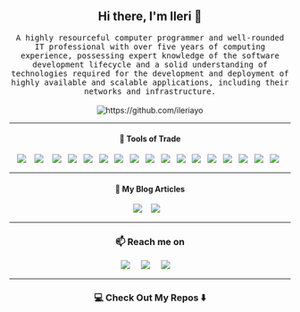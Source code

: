 <!--
**Ileriayo/ileriayo** is a ✨ _special_ ✨ repository because its `README.md` (this file) appears on your GitHub profile.
--->

<h2 align='center'> Hi there, I'm Ileri 👋</h2>

<p align="center">
  <samp>A highly resourceful computer programmer and well-rounded IT professional with over five years of computing experience, possessing expert knowledge of the software development lifecycle and a solid understanding of technologies required for the development and deployment of highly available and scalable applications, including their networks and infrastructure.
  </samp>
  <br> <br>
  <img src="https://komarev.com/ghpvc/?username=ileriayo" alt="https://github.com/ileriayo" />
</p>

<hr>

<h4 align='center'> 🔭 Tools of Trade</h4>
<p align='center'>
  <img src="https://img.shields.io/badge/node.js%20-%2343853D.svg?&style=for-the-badge&logo=node.js&logoColor=white" />&nbsp;&nbsp;&nbsp;
  <img src="https://img.shields.io/badge/react%20-%2300D9FF.svg?&style=for-the-badge&logo=react&logoColor=white" />&nbsp;&nbsp;&nbsp;
  <img src="https://img.shields.io/badge/tailwind-css%20-%231572B6.svg?&style=for-the-badge&logo=tailwind-css&logoColor=white" />&nbsp;&nbsp;
  <img src="https://img.shields.io/badge/python%20-%2314354C.svg?&style=for-the-badge&logo=python&logoColor=white" />&nbsp;&nbsp;
  <img src="https://img.shields.io/badge/docker%20-%230db7ed.svg?&style=for-the-badge&logo=docker&logoColor=white" />&nbsp;&nbsp;
  <img src="https://img.shields.io/badge/kubernetes%20-%23326ce5.svg?&style=for-the-badge&logo=kubernetes&logoColor=white" />&nbsp;&nbsp;
  <img src="https://img.shields.io/badge/rancher%20-%230075A8.svg?&style=for-the-badge&logo=rancher&logoColor=white" />&nbsp;&nbsp;
  <img src="https://img.shields.io/badge/travis-ci%20-%232B2F33.svg?&style=for-the-badge&logo=travis&logoColor=white" />&nbsp;&nbsp;
  <img src="https://img.shields.io/badge/git%20-%23F05033.svg?&style=for-the-badge&logo=git&logoColor=white" />&nbsp;&nbsp;
  <img src="https://img.shields.io/badge/github%20-%23121011.svg?&style=for-the-badge&logo=github&logoColor=white" />&nbsp;&nbsp;
  <img src="https://img.shields.io/badge/bitbucket%20-%230047B3.svg?&style=for-the-badge&logo=bitbucket&logoColor=white" />&nbsp;&nbsp;
  <img src="https://img.shields.io/badge/apache%20-%23D42029.svg?&style=for-the-badge&logo=apache&logoColor=white" />&nbsp;&nbsp;
  <img src="https://img.shields.io/badge/nginx%20-%23009639.svg?&style=for-the-badge&logo=nginx&logoColor=white" />&nbsp;&nbsp;
  <img src="https://img.shields.io/badge/vagrant%20-%231563FF.svg?&style=for-the-badge&logo=vagrant&logoColor=white" />&nbsp;&nbsp;
  <img src="https://img.shields.io/badge/ansible%20-%231A1918.svg?&style=for-the-badge&logo=ansible&logoColor=white" />&nbsp;&nbsp;
  <img src="https://img.shields.io/badge/jenkins%20-%232C5263.svg?&style=for-the-badge&logo=jenkins&logoColor=white" />&nbsp;&nbsp;
  <img src="https://img.shields.io/badge/azure%20-%230072C6.svg?&style=for-the-badge&logo=azure-devops&logoColor=white" />&nbsp;&nbsp;
</p>

<hr>

<h4 align='center'>💬 My Blog Articles</h4>
<p align='center' align='right'>
  <a target="_blank"href="https://dev.to/ileriayo"><img src="https://img.shields.io/badge/dev.to-%2312100E.svg?&style=for-the-badge&logo=dev.to&logoColor=white" /></a>&nbsp;&nbsp;&nbsp;
  <a target="_blank"href="https://medium.com/@ileriayoadebiyi"><img src="https://img.shields.io/badge/Medium%20-%231572B6.svg?&style=for-the-badge&logo=medium&logoColor=white" /></a>&nbsp;&nbsp;&nbsp;
</p>

<hr>

<h3  align='center'>📫 Reach me on</h3>
<p align='center'>
  <a target="_blank"href="https://www.linkedin.com/in/ileriayo-adebiyi-0328b1101/"><img src="https://img.shields.io/badge/linkedin-%230077B5.svg?&style=for-the-badge&logo=linkedin&logoColor=white" /></a>&nbsp;&nbsp;&nbsp;&nbsp;
  <a target="_blank"href="https://twitter.com/ileriayooo"><img src="https://img.shields.io/badge/twitter-%231DA1F2.svg?&style=for-the-badge&logo=twitter&logoColor=white" /></a>&nbsp;&nbsp;&nbsp;&nbsp;
  <a href="mailto:ileriayoadebiyi@gmail.com?subject=Hello%20Ileri,%20From%20Github"><img src="https://img.shields.io/badge/gmail-%23D14836.svg?&style=for-the-badge&logo=gmail&logoColor=white" /></a>&nbsp;&nbsp;&nbsp;&nbsp;
</p>

<hr>

<h3  align='center'>💻 Check Out My Repos ⬇️ </h3>
